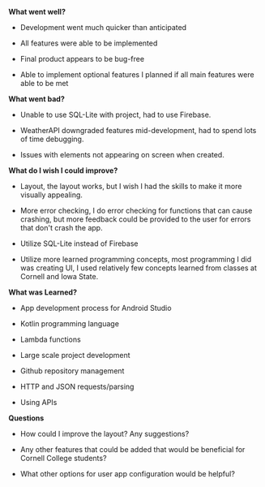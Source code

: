 **What went well?**

-   Development went much quicker than anticipated

-   All features were able to be implemented

-   Final product appears to be bug-free

-   Able to implement optional features I planned if all main features
    were able to be met

**What went bad?**

-   Unable to use SQL-Lite with project, had to use Firebase.

-   WeatherAPI downgraded features mid-development, had to spend lots of
    time debugging.

-   Issues with elements not appearing on screen when created.

**What do I wish I could improve?**

-   Layout, the layout works, but I wish I had the skills to make it
    more visually appealing.

-   More error checking, I do error checking for functions that can
    cause crashing, but more feedback could be provided to the user for
    errors that don't crash the app.

-   Utilize SQL-Lite instead of Firebase

-   Utilize more learned programming concepts, most programming I did
    was creating UI, I used relatively few concepts learned from classes
    at Cornell and Iowa State.

**What was Learned?**

-   App development process for Android Studio

-   Kotlin programming language

-   Lambda functions

-   Large scale project development

-   Github repository management

-   HTTP and JSON requests/parsing

-   Using APIs

**Questions**

-   How could I improve the layout? Any suggestions?

-   Any other features that could be added that would be beneficial for
    Cornell College students?

-   What other options for user app configuration would be helpful?
